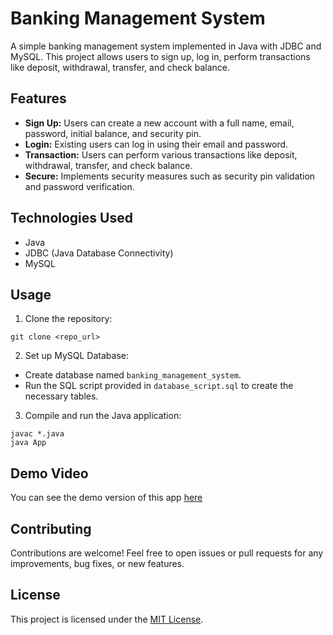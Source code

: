 # Banking Management System

A simple banking management system implemented in Java with JDBC and MySQL. This project allows users to sign up, log in, perform transactions like deposit, withdrawal, transfer, and check balance.

## Features

- **Sign Up:** Users can create a new account with a full name, email, password, initial balance, and security pin.
- **Login:** Existing users can log in using their email and password.
- **Transaction:** Users can perform various transactions like deposit, withdrawal, transfer, and check balance.
- **Secure:** Implements security measures such as security pin validation and password verification.

## Technologies Used
- Java
- JDBC (Java Database Connectivity)
- MySQL

## Usage

1. Clone the repository:
```
git clone <repo_url>
```

2. Set up MySQL Database:
 - Create database named `banking_management_system`.
 - Run the SQL script provided in `database_script.sql` to create the necessary tables.

3. Compile and run the Java application:
```
javac *.java
java App
```

## Demo Video
You can see the demo version of this app [here](asd)

## Contributing
Contributions are welcome! Feel free to open issues or pull requests for any improvements, bug fixes, or new features.

## License
This project is licensed under the [MIT License](LICENSE).
